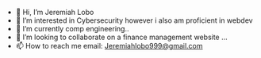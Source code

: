 - 👋 Hi, I’m Jeremiah Lobo
- 👀 I’m interested in Cybersecurity however i also am proficient in webdev
- 🌱 I’m currently comp engineering..
- 💞️ I’m looking to collaborate on a finance management website ...
- 📫 How to reach me email: Jeremiahlobo999@gmail.com


<!---
jerry-dbit/jerry-dbit is a ✨ special ✨ repository because its `README.md` (this file) appears on your GitHub profile.
You can click the Preview link to take a look at your changes.
--->
